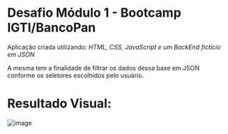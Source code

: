 # Desafio Módulo 1 - Bootcamp IGTI/BancoPan

Aplicação criada utilizando: 
*HTML, CSS, JavaScript e um BackEnd fictício em JSON*

A mesma tem a finalidade de filtrar os dados dessa base em JSON conforme os seletores escolhidos pelo usuário.

# Resultado Visual:

![image](https://user-images.githubusercontent.com/68572002/150234996-539165c5-aafa-45e4-953e-76bd04f3fa00.png)
